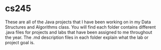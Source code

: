 # cs245
These are all of the Java projects that I have been working on in my Data Structures and Algorithms class. You will find each folder contains different .java files for projects and labs that have been assigned to me throughout the year. The .md description files in each folder explain what the lab or project goal is.
